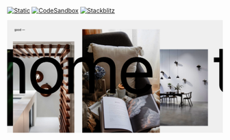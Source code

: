 [![Static](https://img.shields.io/badge/demo-%23646CFF.svg?logo=html5&logoColor=white)](https://pmndrs.github.io/examples/infinite-scroll)
[![CodeSandbox](https://img.shields.io/badge/codesandbox-040404?logo=codesandbox&logoColor=DBDBDB)](https://codesandbox.io/s/github/pmndrs/examples/tree/main/demos/infinite-scroll)
[![Stackblitz](https://img.shields.io/badge/stackblitz-fff?logo=Stackblitz&logoColor=1389FD)](https://stackblitz.com/github/pmndrs/examples/tree/main/demos/infinite-scroll)

![](thumbnail.png)
